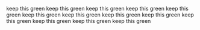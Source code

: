 keep this green
keep this green
keep this green
keep this green
keep this green
keep this green
keep this green
keep this green
keep this green
keep this green
keep this green
keep this green
keep this green
